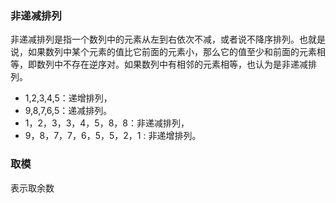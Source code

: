 ### 非递减排列

非递减排列是指一个数列中的元素从左到右依次不减，或者说不降序排列。也就是说，如果数列中某个元素的值比它前面的元素小，那么它的值至少和前面的元素相等，即数列中不存在逆序对。如果数列中有相邻的元素相等，也认为是非递减排列。

- 1,2,3,4,5：递增排列，
- 9,8,7,6,5：递减排列。
- 1，2，3，3，4，5，8，8：非递减排列，
- 9，8，7，7，6，5，5，2，1 : 非递增排列。



### 取模
表示取余数